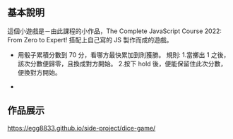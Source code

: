 ## 基本說明

這個小遊戲是－由此課程的小作品，The Complete JavaScript Course 2022: From Zero to Expert!
搭配上自己寫的 JS 製作而成的遊戲。

- 用骰子累積分數到 70 分，看哪方最快累加到則獲勝。
  規則: 1.當擲出 1 之後，該次分數便歸零，且換成對方開始。 2.按下 hold 後，便能保留住此次分數，便換對方開始。

-

## 作品展示

https://egg8833.github.io/side-project/dice-game/
